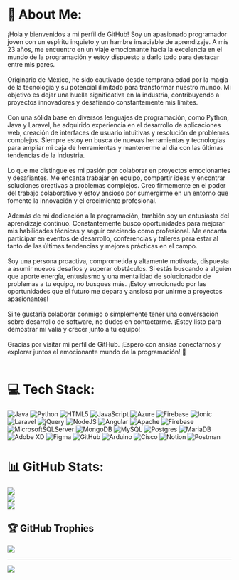 
# 💫 About Me:
¡Hola y bienvenidos a mi perfil de GitHub! Soy un apasionado programador joven con un espíritu inquieto y un hambre insaciable de aprendizaje. A mis 23 años, me encuentro en un viaje emocionante hacia la excelencia en el mundo de la programación y estoy dispuesto a darlo todo para destacar entre mis pares.<br><br>Originario de México, he sido cautivado desde temprana edad por la magia de la tecnología y su potencial ilimitado para transformar nuestro mundo. Mi objetivo es dejar una huella significativa en la industria, contribuyendo a proyectos innovadores y desafiando constantemente mis límites.<br><br>Con una sólida base en diversos lenguajes de programación, como Python, Java y Laravel, he adquirido experiencia en el desarrollo de aplicaciones web, creación de interfaces de usuario intuitivas y resolución de problemas complejos. Siempre estoy en busca de nuevas herramientas y tecnologías para ampliar mi caja de herramientas y mantenerme al día con las últimas tendencias de la industria.<br><br>Lo que me distingue es mi pasión por colaborar en proyectos emocionantes y desafiantes. Me encanta trabajar en equipo, compartir ideas y encontrar soluciones creativas a problemas complejos. Creo firmemente en el poder del trabajo colaborativo y estoy ansioso por sumergirme en un entorno que fomente la innovación y el crecimiento profesional.<br><br>Además de mi dedicación a la programación, también soy un entusiasta del aprendizaje continuo. Constantemente busco oportunidades para mejorar mis habilidades técnicas y seguir creciendo como profesional. Me encanta participar en eventos de desarrollo, conferencias y talleres para estar al tanto de las últimas tendencias y mejores prácticas en el campo.<br><br>Soy una persona proactiva, comprometida y altamente motivada, dispuesta a asumir nuevos desafíos y superar obstáculos. Si estás buscando a alguien que aporte energía, entusiasmo y una mentalidad de solucionador de problemas a tu equipo, no busques más. ¡Estoy emocionado por las oportunidades que el futuro me depara y ansioso por unirme a proyectos apasionantes!<br><br>Si te gustaría colaborar conmigo o simplemente tener una conversación sobre desarrollo de software, no dudes en contactarme. ¡Estoy listo para demostrar mi valía y crecer junto a tu equipo!<br><br>Gracias por visitar mi perfil de GitHub. ¡Espero con ansias conectarnos y explorar juntos el emocionante mundo de la programación! 🚀<br><br>




# 💻 Tech Stack:
![Java](https://img.shields.io/badge/java-%23ED8B00.svg?style=for-the-badge&logo=openjdk&logoColor=white) ![Python](https://img.shields.io/badge/python-3670A0?style=for-the-badge&logo=python&logoColor=ffdd54) ![HTML5](https://img.shields.io/badge/html5-%23E34F26.svg?style=for-the-badge&logo=html5&logoColor=white) ![JavaScript](https://img.shields.io/badge/javascript-%23323330.svg?style=for-the-badge&logo=javascript&logoColor=%23F7DF1E) ![Azure](https://img.shields.io/badge/azure-%230072C6.svg?style=for-the-badge&logo=microsoftazure&logoColor=white) ![Firebase](https://img.shields.io/badge/firebase-%23039BE5.svg?style=for-the-badge&logo=firebase) ![Ionic](https://img.shields.io/badge/Ionic-%233880FF.svg?style=for-the-badge&logo=Ionic&logoColor=white) ![Laravel](https://img.shields.io/badge/laravel-%23FF2D20.svg?style=for-the-badge&logo=laravel&logoColor=white) ![jQuery](https://img.shields.io/badge/jquery-%230769AD.svg?style=for-the-badge&logo=jquery&logoColor=white) ![NodeJS](https://img.shields.io/badge/node.js-6DA55F?style=for-the-badge&logo=node.js&logoColor=white) ![Angular](https://img.shields.io/badge/angular-%23DD0031.svg?style=for-the-badge&logo=angular&logoColor=white) ![Apache](https://img.shields.io/badge/apache-%23D42029.svg?style=for-the-badge&logo=apache&logoColor=white) ![Firebase](https://img.shields.io/badge/firebase-a08021?style=for-the-badge&logo=firebase&logoColor=ffcd34) ![MicrosoftSQLServer](https://img.shields.io/badge/Microsoft%20SQL%20Server-CC2927?style=for-the-badge&logo=microsoft%20sql%20server&logoColor=white) ![MongoDB](https://img.shields.io/badge/MongoDB-%234ea94b.svg?style=for-the-badge&logo=mongodb&logoColor=white) ![MySQL](https://img.shields.io/badge/mysql-4479A1.svg?style=for-the-badge&logo=mysql&logoColor=white) ![Postgres](https://img.shields.io/badge/postgres-%23316192.svg?style=for-the-badge&logo=postgresql&logoColor=white) ![MariaDB](https://img.shields.io/badge/MariaDB-003545?style=for-the-badge&logo=mariadb&logoColor=white) ![Adobe XD](https://img.shields.io/badge/Adobe%20XD-470137?style=for-the-badge&logo=Adobe%20XD&logoColor=#FF61F6) ![Figma](https://img.shields.io/badge/figma-%23F24E1E.svg?style=for-the-badge&logo=figma&logoColor=white) ![GitHub](https://img.shields.io/badge/github-%23121011.svg?style=for-the-badge&logo=github&logoColor=white) ![Arduino](https://img.shields.io/badge/-Arduino-00979D?style=for-the-badge&logo=Arduino&logoColor=white) ![Cisco](https://img.shields.io/badge/cisco-%23049fd9.svg?style=for-the-badge&logo=cisco&logoColor=black) ![Notion](https://img.shields.io/badge/Notion-%23000000.svg?style=for-the-badge&logo=notion&logoColor=white) ![Postman](https://img.shields.io/badge/Postman-FF6C37?style=for-the-badge&logo=postman&logoColor=white)
# 📊 GitHub Stats:
![](https://github-readme-stats.vercel.app/api?username=abraham890&theme=tokyonight&hide_border=false&include_all_commits=false&count_private=false)<br/>
![](https://github-readme-streak-stats.herokuapp.com/?user=abraham890&theme=tokyonight&hide_border=false)<br/>
![](https://github-readme-stats.vercel.app/api/top-langs/?username=abraham890&theme=tokyonight&hide_border=false&include_all_commits=false&count_private=false&layout=compact)

## 🏆 GitHub Trophies
![](https://github-profile-trophy.vercel.app/?username=abraham890&theme=nord&no-frame=false&no-bg=true&margin-w=4)

---
[![](https://visitcount.itsvg.in/api?id=abraham890&icon=0&color=0)](https://visitcount.itsvg.in)

<!-- Proudly created with GPRM ( https://gprm.itsvg.in ) -->
